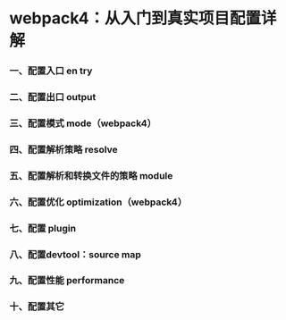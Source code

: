 # webpack4：从入门到真实项目配置详解



### 一、配置入口 en try

### 二、配置出口 output

### 三、配置模式 mode（webpack4）

### 四、配置解析策略  resolve

### 五、配置解析和转换文件的策略 module

### 六、配置优化 optimization（webpack4）

### 七、配置 plugin

### 八、配置devtool：source map

### 九、配置性能 performance

### 十、配置其它

